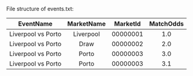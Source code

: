 File structure of events.txt:

|      EventName     | MarketName | MarketId | MatchOdds |
|:------------------:|:----------:|:--------:|:---------:|
| Liverpool vs Porto |  Liverpool | 00000001 |    1.0    |
| Liverpool vs Porto |    Draw    | 00000002 |    2.0    |
| Liverpool vs Porto |    Porto   | 00000003 |    3.0    |
| Liverpool vs Porto |    Porto   | 00000003 |    3.1    |

